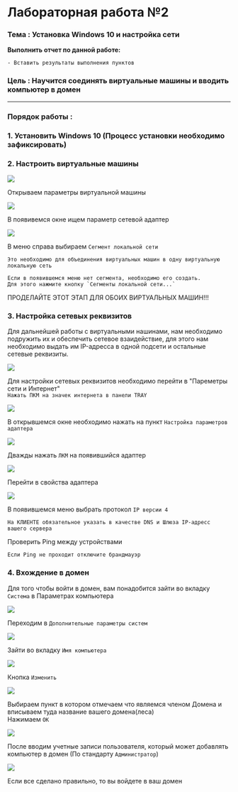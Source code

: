 # Лабораторная работа №2
### Тема : Установка Windows 10 и настройка сети
**Выполнить отчет по данной работе:**  
```
- Вставить результаты выполнения пунктов  
```

### Цель : Научится соединять виртуальные машины и вводить компьютер в домен
---
### Порядок работы :

### 1. Установить Windows 10 (Процесс установки необходимо зафиксировать)
### 2. Настроить виртуальные машины

<img src="src/img/lb2/1.png">

Открываем параметры виртуальной машины

<img src="src/img/lb2/2.png">

В появивемся окне ищем параметр сетевой адаптер 

<img src="src/img/lb2/3.png">

В меню справа выбираем `Сегмент локальной сети`

```
Это необходимо для объединения виртуальных машин в одну виртуальную локальную сеть

Если в появившемся меню нет сегмента, необходимо его создать.
Для этого нажмите кнопку `Сегменты локальной сети...`
```

ПРОДЕЛАЙТЕ ЭТОТ ЭТАП ДЛЯ ОБОИХ ВИРТУАЛЬНЫХ МАШИН!!!

### 3. Настройка сетевых реквизитов

Для дальнейшей работы с виртуальными нашинами, нам необходимо подружить их и обеспечить сетевое взаидействие, для этого нам необходимо выдать им IP-адресса в одной подсети и остальные сетевые реквизиты.

<img src="src/img/lb2/4.png">

Для настройки сетевых реквизитов необходимо перейти в "Пареметры сети и Интернет"  
`Нажать ПКМ на значек интернета в панели TRAY`

<img src="src/img/lb2/5.png">

В открывшемся окне необходимо нажать на пункт `Настройка параметров адаптера`

<img src="src/img/lb2/6.png">

Дважды нажать `ЛКМ` на появившийся адаптер

<img src="src/img/lb2/7.png">

Перейти в свойства адаптера

<img src="src/img/lb2/8.png">

В появившемся меню выбрать протокол `IP версии 4`

`На КЛИЕНТЕ обязательное указать в качестве DNS и Шлюза IP-адресс вашего сервера`

Проверить Ping между устройствами

`Если Ping не проходит отключите брандмауэр`

### 4. Вхождение в домен

Для того чтобы войти в домен, вам понадобится зайти во вкладку `Система` в Параметрах компьютера

<img src="src/img/lb2/9.png">

Переходим в `Дополнительные параметры систем`

<img src="src/img/lb2/10.png">

Зайти во вкладку `Имя компьютера`

<img src="src/img/lb2/11.png">

Кнопка `Изменить`

<img src="src/img/lb2/12.png">

Выбираем пункт в котором отмечаем что являемся членом Домена и вписываем туда название вашего домена(леса)  
Нажимаем `ОК`

<img src="src/img/lb2/13.png">

После вводим учетные записи пользователя, который может добавлять компьютер в домен (По стандарту `Администратор`)

<img src="src/img/lb2/14.png">

Если все сделано правильно, то вы войдете в ваш домен